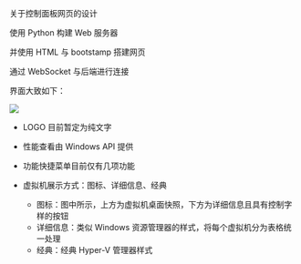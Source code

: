 关于控制面板网页的设计

使用 Python 构建 Web 服务器

并使用 HTML 与 bootstamp 搭建网页

通过 WebSocket 与后端进行连接

界面大致如下：

![](https://i.loli.net/2020/11/28/6JeTU21ODYrQmWL.png)

- LOGO 目前暂定为纯文字

- 性能查看由 Windows API 提供

- 功能快捷菜单目前仅有几项功能

- 虚拟机展示方式：图标、详细信息、经典

  - 图标：图中所示，上方为虚拟机桌面快照，下方为详细信息且具有控制字样的按钮
  - 详细信息：类似 Windows 资源管理器的样式，将每个虚拟机分为表格统一处理
  - 经典：经典 Hyper-V 管理器样式

  